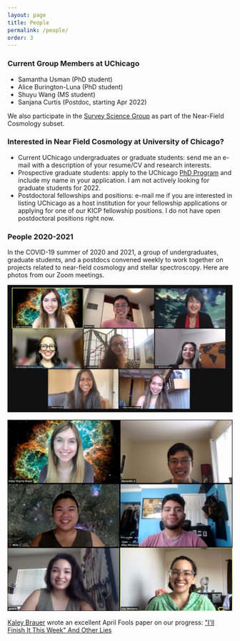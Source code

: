```yaml
---
layout: page
title: People
permalink: /people/
order: 3
---
```


### Current Group Members at UChicago

* Samantha Usman (PhD student)
* Alice Burington-Luna (PhD student)
* Shuyu Wang (MS student)
* Sanjana Curtis (Postdoc, starting Apr 2022)

We also participate in the [Survey Science Group](https://surveys.uchicago.edu/) as part of the Near-Field Cosmology subset.

### Interested in Near Field Cosmology at University of Chicago?

* Current UChicago undergraduates or graduate students: send me an e-mail with a description of your resume/CV and research interests.
* Prospective graduate students: apply to the UChicago [PhD Program](https://astrophysics.uchicago.edu/academics/graduate-programs/) and include my name in your application. I am not actively looking for graduate students for 2022.
* Postdoctoral fellowships and positions: e-mail me if you are interested in listing UChicago as a host institution for your fellowship applications or applying for one of our KICP fellowship positions. I do not have open postdoctoral positions right now.

### People 2020-2021

In the COVID-19 summer of 2020 and 2021, a group of undergraduates, graduate students, and a postdocs convened weekly to work together on projects related to near-field cosmology and stellar spectroscopy. Here are photos from our Zoom meetings.

![NFC 2021](/img/NFCSummer2021.png)

![NFC 2020](/img/NFCSummer2020.png)

[Kaley Brauer](http://www.mit.edu/~kbrauer/) wrote an excellent April Fools paper on our progress: ["I'll Finish It This Week" And Other Lies](https://arxiv.org/abs/2103.16574)

